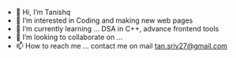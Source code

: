 - 👋 Hi, I’m Tanishq
- 👀 I’m interested in Coding and making new web pages
- 🌱 I’m currently learning ... DSA in C++, advance frontend tools
- 💞️ I’m looking to collaborate on ... 
- 📫 How to reach me ... contact me on mail tan.sriv27@gmail.com

<!---
tan-ishq21/tan-ishq21 is a ✨ special ✨ repository because its `README.md` (this file) appears on your GitHub profile.
You can click the Preview link to take a look at your changes.
--->
